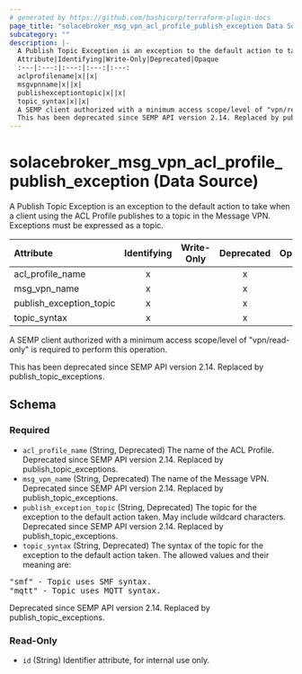 ```yaml
---
# generated by https://github.com/hashicorp/terraform-plugin-docs
page_title: "solacebroker_msg_vpn_acl_profile_publish_exception Data Source - solacebroker"
subcategory: ""
description: |-
  A Publish Topic Exception is an exception to the default action to take when a client using the ACL Profile publishes to a topic in the Message VPN. Exceptions must be expressed as a topic.
  Attribute|Identifying|Write-Only|Deprecated|Opaque
  :---|:---:|:---:|:---:|:---:
  aclprofilename|x||x|
  msgvpnname|x||x|
  publishexceptiontopic|x||x|
  topic_syntax|x||x|
  A SEMP client authorized with a minimum access scope/level of "vpn/read-only" is required to perform this operation.
  This has been deprecated since SEMP API version 2.14. Replaced by publishtopicexceptions.
---
```


# solacebroker_msg_vpn_acl_profile_publish_exception (Data Source)

A Publish Topic Exception is an exception to the default action to take when a client using the ACL Profile publishes to a topic in the Message VPN. Exceptions must be expressed as a topic.


Attribute|Identifying|Write-Only|Deprecated|Opaque
:---|:---:|:---:|:---:|:---:
acl_profile_name|x||x|
msg_vpn_name|x||x|
publish_exception_topic|x||x|
topic_syntax|x||x|



A SEMP client authorized with a minimum access scope/level of "vpn/read-only" is required to perform this operation.

This has been deprecated since SEMP API version 2.14. Replaced by publish_topic_exceptions.



<!-- schema generated by tfplugindocs -->
## Schema

### Required

- `acl_profile_name` (String, Deprecated) The name of the ACL Profile. Deprecated since SEMP API version 2.14. Replaced by publish_topic_exceptions.
- `msg_vpn_name` (String, Deprecated) The name of the Message VPN. Deprecated since SEMP API version 2.14. Replaced by publish_topic_exceptions.
- `publish_exception_topic` (String, Deprecated) The topic for the exception to the default action taken. May include wildcard characters. Deprecated since SEMP API version 2.14. Replaced by publish_topic_exceptions.
- `topic_syntax` (String, Deprecated) The syntax of the topic for the exception to the default action taken. The allowed values and their meaning are:

<pre>
"smf" - Topic uses SMF syntax.
"mqtt" - Topic uses MQTT syntax.
</pre>
 Deprecated since SEMP API version 2.14. Replaced by publish_topic_exceptions.

### Read-Only

- `id` (String) Identifier attribute, for internal use only.

